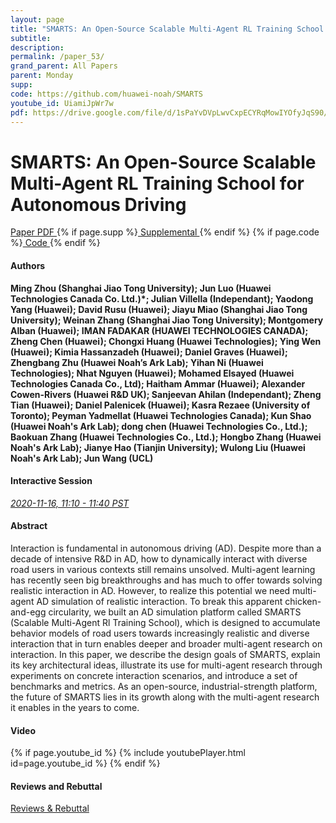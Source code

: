 ```yaml
---
layout: page
title: "SMARTS: An Open-Source Scalable Multi-Agent RL Training School for Autonomous Driving"
subtitle: 
description:
permalink: /paper_53/
grand_parent: All Papers
parent: Monday
supp: 
code: https://github.com/huawei-noah/SMARTS
youtube_id: UiamiJpWr7w
pdf: https://drive.google.com/file/d/1sPaYvDVpLwvCxpECYRqMowIYOfyJqS90/view
---
```


# SMARTS: An Open-Source Scalable Multi-Agent RL Training School for Autonomous Driving

<a href="https://drive.google.com/file/d/1sPaYvDVpLwvCxpECYRqMowIYOfyJqS90/view" target="_blank" rel="noopener noreferrer" class="btn btn-blue"><i class="fa fa-file-text-o" aria-hidden="true"></i> Paper PDF </a> {% if page.supp %}<a href="" target="_blank" rel="noopener noreferrer" class="btn btn-green"><i class="fa fa-file-text-o" aria-hidden="true"></i> Supplemental </a>{% endif %} {% if page.code %}<a href="https://github.com/huawei-noah/SMARTS" target="_blank" rel="noopener noreferrer" class="btn"><i class="fa fa-github" aria-hidden="true"></i> Code </a>{% endif %} 

#### Authors
**Ming Zhou (Shanghai Jiao Tong University); Jun Luo (Huawei Technologies Canada Co. Ltd.)*; Julian Villella (Independant); Yaodong Yang (Huawei); David Rusu (Huawei); Jiayu Miao (Shanghai Jiao Tong University); Weinan Zhang (Shanghai Jiao Tong University); Montgomery Alban (Huawei); IMAN FADAKAR (HUAWEI TECHNOLOGIES CANADA); Zheng Chen (Huawei); Chongxi Huang (Huawei Technologies); Ying Wen (Huawei); Kimia Hassanzadeh (Huawei); Daniel Graves (Huawei); Zhengbang Zhu (Huawei Noah’s Ark Lab); Yihan Ni (Huawei Technologies); Nhat Nguyen (Huawei); Mohamed Elsayed (Huawei Technologies Canada Co., Ltd); Haitham Ammar (Huawei); Alexander Cowen-Rivers (Huawei R&D UK); Sanjeevan Ahilan (Independant); Zheng Tian (Huawei); Daniel Palenicek (Huawei); Kasra Rezaee (University of Toronto); Peyman Yadmellat (Huawei Technologies Canada); Kun Shao (Huawei Noah's Ark Lab); dong chen (Huawei Technologies Co., Ltd.); Baokuan Zhang (Huawei Technologies Co., Ltd.); Hongbo Zhang (Huawei Noah's Ark Lab); Jianye Hao (Tianjin University); Wulong Liu (Huawei Noah's Ark Lab); Jun Wang (UCL)**

#### Interactive Session
<a href="https://pheedloop.com/corl2020/virtual/?page=sessions&section=SESZUA4LQ1DYJO0NW" target="_blank" rel="noopener noreferrer"><em>2020-11-16, 11:10 - 11:40 PST </em></a>

#### Abstract
Interaction is fundamental in autonomous driving (AD). Despite more than a decade of intensive R&D in AD, how to dynamically interact with diverse road users in various contexts still remains unsolved. Multi-agent learning has recently seen big breakthroughs and has much to offer towards solving realistic interaction in AD. However, to realize this potential we need multi-agent AD simulation of realistic interaction. To break this apparent chicken-and-egg circularity, we built an AD simulation platform called SMARTS (Scalable Multi-Agent Rl Training School), which is designed to accumulate behavior models of road users towards increasingly realistic and diverse interaction that in turn enables deeper and broader multi-agent research on interaction. In this paper, we describe the design goals of SMARTS, explain its key architectural ideas, illustrate its use for multi-agent research through experiments on concrete interaction scenarios, and introduce a set of benchmarks and metrics. As an open-source, industrial-strength platform, the future of SMARTS lies in its growth along with the multi-agent research it enables in the years to come.

#### Video
{% if page.youtube_id %}
{% include youtubePlayer.html id=page.youtube_id %}
{% endif %}

#### Reviews and Rebuttal
<a href="https://drive.google.com/file/d/1fBKONVf3v1OfLLB3ypXDENyit0NXj_KC/view" target="_blank" rel="noopener noreferrer" class="btn btn-purple"><i class="fa fa-pencil-square-o" aria-hidden="true"></i> Reviews & Rebuttal </a>

